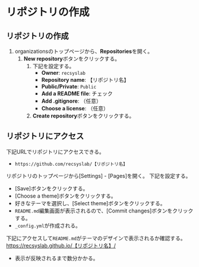 # リポジトリの作成

## リポジトリの作成
1. organizationsのトップページから、**Repositories**を開く。
   1. **New repository**ボタンをクリックする。
      1. 下記を設定する。
         - **Owner**: `recsyslab`
         - **Repository name**: 【リポジトリ名】
         - **Public/Private**: `Public`
         - **Add a README file**: チェック
         - **Add .gitignore**: （任意）
         - **Choose a license**: （任意）
      2. **Create repository**ボタンをクリックする。

## リポジトリにアクセス
下記URLでリポジトリにアクセスできる。
- `https://github.com/recsyslab/【リポジトリ名】`


リポジトリのトップページから[Settings] - [Pages]を開く。
 下記を設定する。
  - [Source]: `main`/(root)
 [Save]ボタンをクリックする。
  - [Choose a theme]ボタンをクリックする。
   - 好きなテーマを選択し、[Select theme]ボタンをクリックする。
   - `README.md`編集画面が表示されるので、[Commit changes]ボタンをクリックする。
   - `_config.yml`が作成される。


下記にアクセスして`README.md`がテーマのデザインで表示されるか確認する。
https://recsyslab.github.io/【リポジトリ名】/
- 表示が反映されるまで数分かかる。
